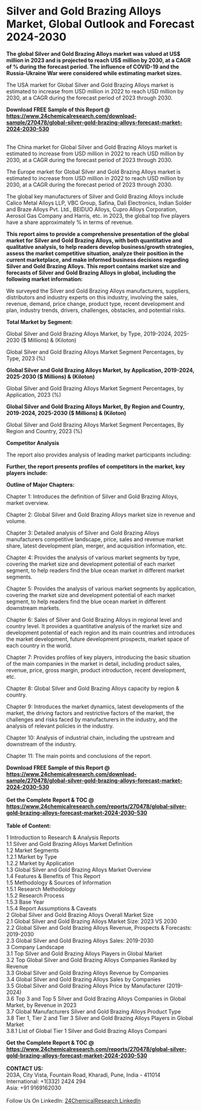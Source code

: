 <h1>Silver and Gold Brazing Alloys Market, Global Outlook and Forecast 2024-2030</h1><p><strong>The global Silver and Gold Brazing Alloys market was valued at US$ million in 2023 and is projected to reach US$ million by 2030, at a CAGR of % during the forecast period. The influence of COVID-19 and the Russia-Ukraine War were considered while estimating market sizes.</strong></p><p>
</p><p>The USA market for Global Silver and Gold Brazing Alloys market is estimated to increase from USD million in 2022 to reach USD million by 2030, at a CAGR during the forecast period of 2023 through 2030.</p><div><b>Download FREE Sample of this Report @ 
            <a href="https://www.24chemicalresearch.com/download-sample/270478/global-silver-gold-brazing-alloys-forecast-market-2024-2030-530">
            https://www.24chemicalresearch.com/download-sample/270478/global-silver-gold-brazing-alloys-forecast-market-2024-2030-530</a></b></div><br><p>
</p><p>The China market for Global Silver and Gold Brazing Alloys market is estimated to increase from USD million in 2022 to reach USD million by 2030, at a CAGR during the forecast period of 2023 through 2030.</p><p>
</p><p>The Europe market for Global Silver and Gold Brazing Alloys market is estimated to increase from USD million in 2022 to reach USD million by 2030, at a CAGR during the forecast period of 2023 through 2030.</p><p>
</p><p>The global key manufacturers of Silver and Gold Brazing Alloys include Calico Metal Alloys LLP, VBC Group, Safina, Dali Electronics, Indian Solder and Braze Alloys Pvt. Ltd., BEIDUO Alloys, Cupro Alloys Corporation, Aerosol Gas Company and Harris, etc. in 2023, the global top five players have a share approximately % in terms of revenue.</p><p>
<strong>This report aims to provide a comprehensive presentation of the global market for Silver and Gold Brazing Alloys, with both quantitative and qualitative analysis, to help readers develop business/growth strategies, assess the market competitive situation, analyze their position in the current marketplace, and make informed business decisions regarding Silver and Gold Brazing Alloys. This report contains market size and forecasts of Silver and Gold Brazing Alloys in global, including the following market information:</strong></p><p>
</p><p>
</p><p>We surveyed the Silver and Gold Brazing Alloys manufacturers, suppliers, distributors and industry experts on this industry, involving the sales, revenue, demand, price change, product type, recent development and plan, industry trends, drivers, challenges, obstacles, and potential risks.</p><p>
<strong>Total Market by Segment:</strong></p><p>
Global Silver and Gold Brazing Alloys Market, by Type, 2019-2024, 2025-2030 ($ Millions) &amp; (Kiloton)</p><p>
Global Silver and Gold Brazing Alloys Market Segment Percentages, by Type, 2023 (%)</p><p>
</p><p>
</p><p><strong>Global Silver and Gold Brazing Alloys Market, by Application, 2019-2024, 2025-2030 ($ Millions) &amp; (Kiloton)</strong></p><p>
Global Silver and Gold Brazing Alloys Market Segment Percentages, by Application, 2023 (%)</p><p>
</p><p>
</p><p><strong>Global Silver and Gold Brazing Alloys Market, By Region and Country, 2019-2024, 2025-2030 ($ Millions) &amp; (Kiloton)</strong></p><p>
Global Silver and Gold Brazing Alloys Market Segment Percentages, By Region and Country, 2023 (%)</p><p>
</p><p>
</p><p><strong>Competitor Analysis</strong></p><p>
The report also provides analysis of leading market participants including:</p><p>
</p><p>
</p><p><strong>Further, the report presents profiles of competitors in the market, key players include:</strong></p><p>
</p><p>
</p><p><strong>Outline of Major Chapters:</strong></p><p>
Chapter 1: Introduces the definition of Silver and Gold Brazing Alloys, market overview.</p><p>
Chapter 2: Global Silver and Gold Brazing Alloys market size in revenue and volume.</p><p>
Chapter 3: Detailed analysis of Silver and Gold Brazing Alloys manufacturers competitive landscape, price, sales and revenue market share, latest development plan, merger, and acquisition information, etc.</p><p>
Chapter 4: Provides the analysis of various market segments by type, covering the market size and development potential of each market segment, to help readers find the blue ocean market in different market segments.</p><p>
Chapter 5: Provides the analysis of various market segments by application, covering the market size and development potential of each market segment, to help readers find the blue ocean market in different downstream markets.</p><p>
Chapter 6: Sales of Silver and Gold Brazing Alloys in regional level and country level. It provides a quantitative analysis of the market size and development potential of each region and its main countries and introduces the market development, future development prospects, market space of each country in the world.</p><p>
Chapter 7: Provides profiles of key players, introducing the basic situation of the main companies in the market in detail, including product sales, revenue, price, gross margin, product introduction, recent development, etc.</p><p>
Chapter 8: Global Silver and Gold Brazing Alloys capacity by region &amp; country.</p><p>
Chapter 9: Introduces the market dynamics, latest developments of the market, the driving factors and restrictive factors of the market, the challenges and risks faced by manufacturers in the industry, and the analysis of relevant policies in the industry.</p><p>
Chapter 10: Analysis of industrial chain, including the upstream and downstream of the industry.</p><p>
Chapter 11: The main points and conclusions of the report.</p><div><b>Download FREE Sample of this Report @ 
            <a href="https://www.24chemicalresearch.com/download-sample/270478/global-silver-gold-brazing-alloys-forecast-market-2024-2030-530">
            https://www.24chemicalresearch.com/download-sample/270478/global-silver-gold-brazing-alloys-forecast-market-2024-2030-530</a></b></div><br><div><b>Get the Complete Report & TOC @ 
            <a href="https://www.24chemicalresearch.com/reports/270478/global-silver-gold-brazing-alloys-forecast-market-2024-2030-530">
            https://www.24chemicalresearch.com/reports/270478/global-silver-gold-brazing-alloys-forecast-market-2024-2030-530</a></b></div><br>
            <b>Table of Content:</b><p>1 Introduction to Research & Analysis Reports<br />
    1.1 Silver and Gold Brazing Alloys Market Definition<br />
    1.2 Market Segments<br />
        1.2.1 Market by Type<br />
        1.2.2 Market by Application<br />
    1.3 Global Silver and Gold Brazing Alloys Market Overview<br />
    1.4 Features & Benefits of This Report<br />
    1.5 Methodology & Sources of Information<br />
        1.5.1 Research Methodology<br />
        1.5.2 Research Process<br />
        1.5.3 Base Year<br />
        1.5.4 Report Assumptions & Caveats<br />
2 Global Silver and Gold Brazing Alloys Overall Market Size<br />
    2.1 Global Silver and Gold Brazing Alloys Market Size: 2023 VS 2030<br />
    2.2 Global Silver and Gold Brazing Alloys Revenue, Prospects & Forecasts: 2019-2030<br />
    2.3 Global Silver and Gold Brazing Alloys Sales: 2019-2030<br />
3 Company Landscape<br />
    3.1 Top Silver and Gold Brazing Alloys Players in Global Market<br />
    3.2 Top Global Silver and Gold Brazing Alloys Companies Ranked by Revenue<br />
    3.3 Global Silver and Gold Brazing Alloys Revenue by Companies<br />
    3.4 Global Silver and Gold Brazing Alloys Sales by Companies<br />
    3.5 Global Silver and Gold Brazing Alloys Price by Manufacturer (2019-2024)<br />
    3.6 Top 3 and Top 5 Silver and Gold Brazing Alloys Companies in Global Market, by Revenue in 2023<br />
    3.7 Global Manufacturers Silver and Gold Brazing Alloys Product Type<br />
    3.8 Tier 1, Tier 2 and Tier 3 Silver and Gold Brazing Alloys Players in Global Market<br />
        3.8.1 List of Global Tier 1 Silver and Gold Brazing Alloys Compani</p><div><b>Get the Complete Report & TOC @ 
            <a href="https://www.24chemicalresearch.com/reports/270478/global-silver-gold-brazing-alloys-forecast-market-2024-2030-530">
            https://www.24chemicalresearch.com/reports/270478/global-silver-gold-brazing-alloys-forecast-market-2024-2030-530</a></b></div><br><b>CONTACT US:</b><br>
            203A, City Vista, Fountain Road, Kharadi, Pune, India - 411014<br>
            International: +1(332) 2424 294<br>
            Asia: +91 9169162030 <br><br>
            Follow Us On LinkedIn: <a href="https://www.linkedin.com/company/24chemicalresearch/">24ChemicalResearch LinkedIn</a>